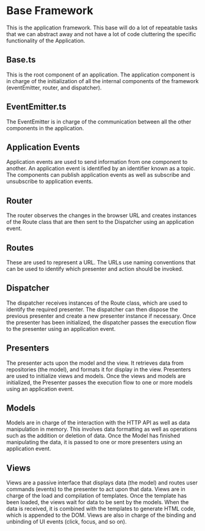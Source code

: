 # Base Framework

This is the application framework. This base will do a lot of repeatable tasks that we can abstract away and not have a lot of code cluttering the specific functionality  of the Application.

## Base.ts

This is the root component of an application. The application component is in charge of the initialization of all the internal components of the framework (eventEmitter, router, and dispatcher).

## EventEmitter.ts

The EventEmitter is in charge of the communication between all the other components in the application.

## Application Events

 Application events are used to send information from one component to another. An application event is identified by an identifier known as a topic. The components can publish application events as well as subscribe and unsubscribe to application events.

## Router

The router observes the changes in the browser URL and creates instances of the Route class that are then sent to the Dispatcher using an application event.

## Routes

These are used to represent a URL. The URLs use naming conventions that can be used to identify which presenter and action should be invoked.

## Dispatcher

The dispatcher receives instances of the Route class, which are used to identify the required presenter. The dispatcher can then dispose the previous presenter and create a new presenter instance if necessary. Once the presenter has been initialized, the dispatcher passes the execution flow to the presenter using an application event.

## Presenters

The presenter acts upon the model and the view. It retrieves data from repositories (the model), and formats it for display in the view. Presenters are used to initialize views and models. Once the views and models are initialized, the Presenter passes the execution flow to one or more models using an application event.

## Models

Models are in charge of the interaction with the HTTP API as well as data manipulation in memory. This involves data formatting as well as operations such as the addition or deletion of data. Once the Model has finished manipulating the data, it is passed to one or more presenters using an application event.

## Views

Views are a passive interface that displays data (the model) and routes user commands (events) to the presenter to act upon that data. Views are in charge of the load and compilation of templates. Once the template has been loaded, the views wait for data to be sent by the models. When the data is received, it is combined with the templates to generate HTML code, which is appended to the DOM. Views are also in charge of the binding and unbinding of UI events (click, focus, and so on).

